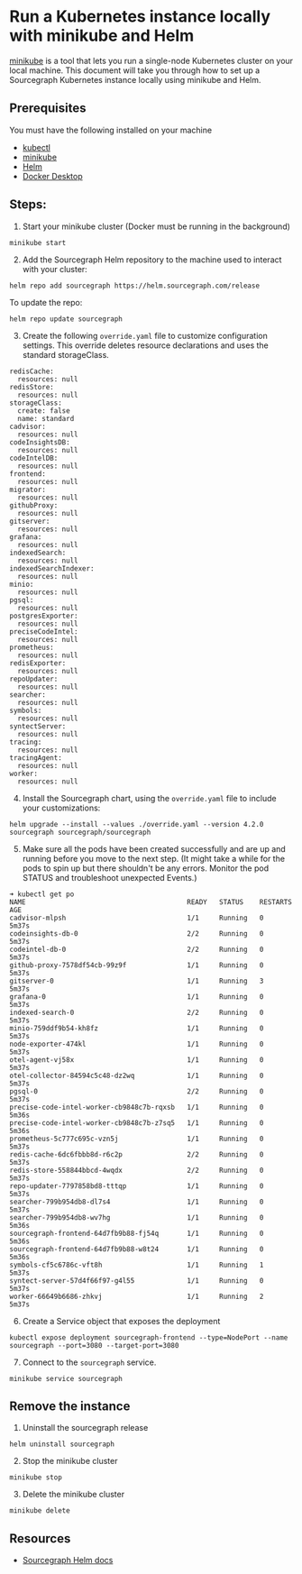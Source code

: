# Run a Kubernetes instance locally with minikube and Helm

[minikube](https://minikube.sigs.k8s.io/docs/) is a tool that lets you run a single-node Kubernetes cluster on your local machine. This document will take you through how to set up a Sourcegraph Kubernetes instance locally using minikube and Helm.

## Prerequisites

You must have the following installed on your machine

- [kubectl](https://kubernetes.io/docs/tasks/tools/)
- [minikube](https://minikube.sigs.k8s.io/docs/start)
- [Helm](https://helm.sh/docs/intro/install/)
- [Docker Desktop](https://www.docker.com/products/docker-desktop)

## Steps:

1. Start your minikube cluster (Docker must be running in the background)

```
minikube start
```

2. Add the Sourcegraph Helm repository to the machine used to interact with your cluster:

```
helm repo add sourcegraph https://helm.sourcegraph.com/release
```

To update the repo:
```
helm repo update sourcegraph
```

3. Create the following `override.yaml` file to customize configuration settings. This override deletes resource declarations and uses the standard storageClass.

```
redisCache:
  resources: null
redisStore:
  resources: null
storageClass:
  create: false
  name: standard
cadvisor:
  resources: null
codeInsightsDB:
  resources: null
codeIntelDB:
  resources: null
frontend:
  resources: null
migrator:
  resources: null
githubProxy:
  resources: null
gitserver:
  resources: null
grafana:
  resources: null
indexedSearch:
  resources: null
indexedSearchIndexer:
  resources: null
minio:
  resources: null
pgsql:
  resources: null
postgresExporter:
  resources: null
preciseCodeIntel:
  resources: null
prometheus:
  resources: null
redisExporter:
  resources: null
repoUpdater:
  resources: null
searcher:
  resources: null
symbols:
  resources: null
syntectServer:
  resources: null
tracing:
  resources: null
tracingAgent:
  resources: null
worker:
  resources: null
```


4. Install the Sourcegraph chart, using the `override.yaml` file to include your customizations:

```
helm upgrade --install --values ./override.yaml --version 4.2.0 sourcegraph sourcegraph/sourcegraph
```


5. Make sure all the pods have been created successfully and are up and running before you move to the next step. (It might take a while for the pods to spin up but there shouldn't be any errors. Monitor the pod STATUS and troubleshoot unexpected Events.)

```
➜ kubectl get po
NAME                                        READY   STATUS    RESTARTS   AGE
cadvisor-mlpsh                              1/1     Running   0          5m37s
codeinsights-db-0                           2/2     Running   0          5m37s
codeintel-db-0                              2/2     Running   0          5m37s
github-proxy-7578df54cb-99z9f               1/1     Running   0          5m37s
gitserver-0                                 1/1     Running   3          5m37s
grafana-0                                   1/1     Running   0          5m37s
indexed-search-0                            2/2     Running   0          5m37s
minio-759ddf9b54-kh8fz                      1/1     Running   0          5m37s
node-exporter-474kl                         1/1     Running   0          5m37s
otel-agent-vj58x                            1/1     Running   0          5m37s
otel-collector-84594c5c48-dz2wq             1/1     Running   0          5m37s
pgsql-0                                     2/2     Running   0          5m37s
precise-code-intel-worker-cb9848c7b-rqxsb   1/1     Running   0          5m36s
precise-code-intel-worker-cb9848c7b-z7sq5   1/1     Running   0          5m36s
prometheus-5c777c695c-vzn5j                 1/1     Running   0          5m37s
redis-cache-6dc6fbbb8d-r6c2p                2/2     Running   0          5m37s
redis-store-558844bbcd-4wqdx                2/2     Running   0          5m37s
repo-updater-7797858bd8-tttqp               1/1     Running   0          5m37s
searcher-799b954db8-dl7s4                   1/1     Running   0          5m37s
searcher-799b954db8-wv7hg                   1/1     Running   0          5m36s
sourcegraph-frontend-64d7fb9b88-fj54q       1/1     Running   0          5m36s
sourcegraph-frontend-64d7fb9b88-w8t24       1/1     Running   0          5m36s
symbols-cf5c6786c-vft8h                     1/1     Running   1          5m37s
syntect-server-57d4f66f97-g4l55             1/1     Running   0          5m37s
worker-66649b6686-zhkvj                     1/1     Running   2          5m37s
```

6. Create a Service object that exposes the deployment

```
kubectl expose deployment sourcegraph-frontend --type=NodePort --name sourcegraph --port=3080 --target-port=3080
```

7. Connect to the `sourcegraph` service.

```
minikube service sourcegraph
```


## Remove the instance

1. Uninstall the sourcegraph release

```
helm uninstall sourcegraph
```

2. Stop the minikube cluster

```
minikube stop
```

3. Delete the minikube cluster
```
minikube delete
```

## Resources

- [Sourcegraph Helm docs](https://docs.sourcegraph.com/admin/deploy/kubernetes/helm)
